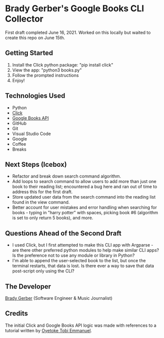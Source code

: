 # Brady Gerber's Google Books CLI Collector

First draft completed June 16, 2021. Worked on this locally but waited to create this repo on June 15th.

## Getting Started

1. Install the Click python package: "pip install click"
2. View the app: "python3 books.py"
3. Follow the prompted instructions
4. Enjoy!

## Technologies Used

- Python
- [Click](https://click.palletsprojects.com/en/8.0.x/)
- [Google Books API](https://developers.google.com/books/docs/v1/getting_started)
- GitHub
- Git
- Visual Studio Code
- Google
- Coffee
- Breaks

## Next Steps (Icebox)

- Refactor and break down search command algorithm.
- Add loops to search command to allow users to add more than just one book to their reading list; encountered a bug here and ran out of time to address this for the first draft.
- Store updated user data from the search command into the reading list found in the view command.
- Better account for user mistakes and error handling when searching for books - typing in "harry potter" with spaces, picking book #6 (algorithm is set to only return 5 books), and more.

## Questions Ahead of the Second Draft

- I used Click, but I first attempted to make this CLI app with Argparse - are there other preferred python modules to help make similar CLI apps? Is the preference not to use any module or library in Python?
- I'm able to append the user-selected book to the list, but once the terminal restarts, that data is lost. Is there ever a way to save that data post-script only using the CLI?

## The Developer

[Brady Gerber](https://github.com/bg-write) (Software Engineer & Music Journalist)

## Credits

The initial Click and Google Books API logic was made with references to a tutorial written by [Oyetoke Tobi Emmanuel](https://codeburst.io/building-beautiful-command-line-interfaces-with-python-26c7e1bb54df).
